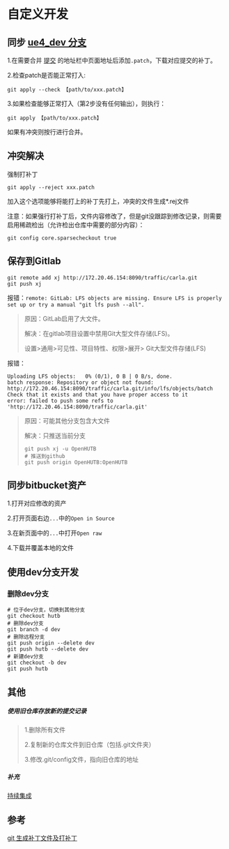 
# 自定义开发

## 同步 [ue4_dev 分支](https://github.com/carla-simulator/carla/commits/ue4-dev/)

1.在需要合并 [提交](https://github.com/carla-simulator/carla/commit/cf17eb576e866404eabac0c93af3558da0d91be3) 的地址栏中页面地址后添加`.patch`，下载对应提交的补丁。

2.检查patch是否能正常打入:
```shell
git apply --check 【path/to/xxx.patch】
```

3.如果检查能够正常打入（第2步没有任何输出），则执行：
```shell
git apply 【path/to/xxx.patch】
```
如果有冲突则按行进行合并。


## 冲突解决

强制打补丁
```shell
git apply --reject xxx.patch
```
加入这个选项能够将能打上的补丁先打上，冲突的文件生成*.rej文件


注意：如果强行打补丁后，文件内容修改了，但是git没跟踪到修改记录，则需要启用稀疏检出（允许检出仓库中需要的部分内容）：
```shell
git config core.sparsecheckout true
```




## 保存到Gitlab
```shell
git remote add xj http://172.20.46.154:8090/traffic/carla.git
git push xj
```

报错：`remote: GitLab: LFS objects are missing. Ensure LFS is properly set up or try a manual "git lfs push --all".`

> 原因：GitLab启用了大文件。
> 
> 解决：在gitlab项目设置中禁用Git大型文件存储(LFS)。
> 
> 设置>通用>可见性、项目特性、权限>展开> Git大型文件存储(LFS)

报错：
```shell
Uploading LFS objects:   0% (0/1), 0 B | 0 B/s, done.
batch response: Repository or object not found: http://172.20.46.154:8090/traffic/carla.git/info/lfs/objects/batch
Check that it exists and that you have proper access to it
error: failed to push some refs to 'http://172.20.46.154:8090/traffic/carla.git'
```
> 原因：可能其他分支包含大文件
> 
> 解决：只推送当前分支
> ```shell
> git push xj -u OpenHUTB
> # 推送到github
> git push origin OpenHUTB:OpenHUTB
> ```

## 同步bitbucket资产

1.打开对应修改的资产

2.打开页面右边`...`中的`Open in Source`

3.在新页面中的`...`中打开`Open raw`

4.下载并覆盖本地的文件


## 使用dev分支开发

### 删除dev分支

```shell
# 位于dev分支，切换到其他分支
git checkout hutb
# 删除dev分支
git branch -d dev
# 删除远程分支
git push origin --delete dev
git push hutb --delete dev
# 新建dev分支
git checkout -b dev
git push hutb
```


## 其他

##### 使用旧仓库存放新的提交记录
> 1.删除所有文件
> 
> 2.复制新的仓库文件到旧仓库（包括.git文件夹）
> 
> 3.修改.git/config文件，指向旧仓库的地址

##### 补充

[持续集成](cicd.md)

## 参考



[git 生成补丁文件及打补丁](https://blog.csdn.net/xiewenhao12/article/details/117923288)



